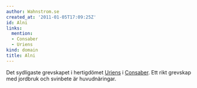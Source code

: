 ```yaml
---
author: Wahnstrom.se
created_at: '2011-01-05T17:09:25Z'
id: Alni
links:
  mention:
  - Consaber
  - Uriens
kind: domain
title: Alni
---
```


Det sydligaste grevskapet i hertigdömet [Uriens] i [Consaber]. Ett rikt grevskap med jordbruk och
svinbete är huvudnäringar.

  [Uriens]: Uriens
  [Consaber]: Consaber